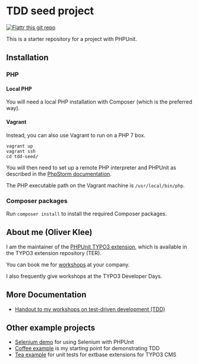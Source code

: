 # TDD seed project

[![Flattr this git repo](https://button.flattr.com/flattr-badge-large.png)](https://flattr.com/submit/auto?fid=45y2xw&url=https%3A%2F%2Fgithub.com%2Foliverklee%2Ftdd-seed)

This is a starter repository for a project with PHPUnit.


## Installation


### PHP

#### Local PHP

You will need a local PHP installation with Composer (which is the
preferred way).

#### Vagrant

Instead, you can also use Vagrant to run on a PHP 7 box.
```
vagrant up
vagrant ssh
cd tdd-seed/
```

You will then need to set up a remote PHP interpreter and PHPUnit as described
in the [PhpStorm documentation](https://confluence.jetbrains.com/display/PhpStorm/Running+PHPUnit+tests+over+SSH+on+a+remote+server+with+PhpStorm).

The PHP executable path on the Vagrant machine is `/usr/local/bin/php`.


### Composer packages

Run `composer install` to install the required Composer packages.


## About me (Oliver Klee)

I am the maintainer of the
[PHPUnit TYPO3 extension](http://typo3.org/extensions/repository/view/phpunit),
which is available in the TYPO3 extension repository (TER).

You can book me for
[workshops](https://www.oliverklee.de/workshops/workshops.html)
at your company.

I also frequently give workshops at the TYPO3 Developer Days.


## More Documentation

* [Handout to my workshops on test-driven development (TDD)](https://github.com/oliverklee/tdd-reader)


## Other example projects

* [Selenium demo](https://github.com/oliverklee/selenium-demo)
  for using Selenium with PHPUnit
* [Coffee example](https://github.com/oliverklee/coffee)
  is my starting point for demonstrating TDD
* [Tea example](https://github.com/oliverklee/ext_tea)
  for unit tests for extbase extensions for TYPO3 CMS
